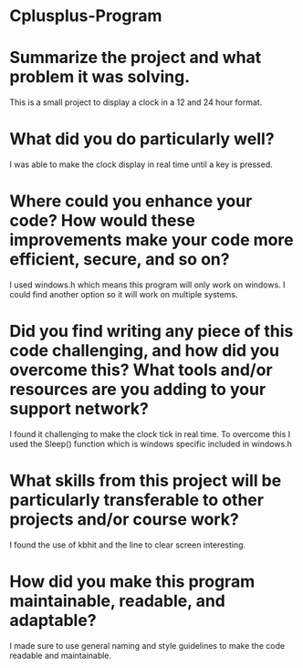 # Cplusplus-Program

# Summarize the project and what problem it was solving.
  This is a small project to display a clock in a 12 and 24 hour format.
# What did you do particularly well?
  I was able to make the clock display in real time until a key is pressed.
# Where could you enhance your code? How would these improvements make your code more efficient, secure, and so on?
  I used windows.h which means this program will only work on windows. I could find another option so it will work on multiple systems.
# Did you find writing any piece of this code challenging, and how did you overcome this? What tools and/or resources are you adding to your support network?
  I found it challenging to make the clock tick in real time. To overcome this I used the Sleep() function which is windows specific included in windows.h
# What skills from this project will be particularly transferable to other projects and/or course work?
  I found the use of kbhit and the line to clear screen interesting.
# How did you make this program maintainable, readable, and adaptable?
  I made sure to use general naming and style guidelines to make the code readable and maintainable.
